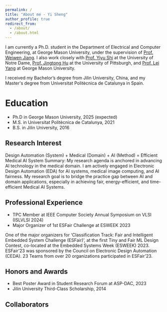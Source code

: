 ```yaml
---
permalink: /
title: "About me - Yi Sheng"
author_profile: true
redirect_from: 
  - /about/
  - /about.html
---
```

I am currently a Ph.D. student in the Department of Electrical and Computer Engineering, at George Mason University, under the supervision of [Prof. Weiwen Jiang](https://www.gmu.edu/profiles/wjiang8). I also work closely with [Prof. Yiyu Shi](https://engineering.nd.edu/faculty/yiyu-shi/) at the University of Notre Dame, [Prof. Jingtong Hu](https://sites.pitt.edu/~jthu/) at the University of Pittsburgh, and [Prof. Lei Yang](https://www.gmu.edu/profiles/lyang) at George Mason University.

I received my Bachelor’s degree from Jilin University, China, and my Master's degree from Universitat Politècnica de Catalunya in Spain.

Education
======
* Ph.D in George Mason University, 2025 (expected)
* M.S. in Universitat Politècnica de Catalunya, 2021
* B.S. in Jilin University, 2016

  
Research Interest
------
Design Automation (System) + Medical (Domain) + AI (Method) = Efficient Medical AI System
Summary: My research agenda is anchored in advancing AI technology in the medical domain. I am actively engaged in Electronic Design Automation (EDA) for AI systems, medical image computing, and AI fairness. My research goal is to bridge the practice gap between AI and domain applications, especially in achieving fair, energy-efficient, and time-efficient Medical AI Systems.

Professional Experience
------
* TPC Member at IEEE Computer Society Annual Symposium on VLSI (ISLVLSI 2024)
* Major Organizer of 1st ESFair Challenge at ESWEEK 2023  
  
 One of the major organizers for ‘Classification Track: Fair and Intelligent Embedded System Challenge
(ESFair)’, at the first Tiny and Fair ML Design Contest, co-located at the Embedded Systems Week
(ESWEEK) 2023. ESFair’23 was sponsored by the Council on Electronic Design Automation (CEDA).
23 Teams from over 20 organizations participated in ESFair’23.

Honors and Awards
------
* Best Poster Award in Student Research Forum at ASP-DAC, 2023
* Jilin University Third-Class Scholarship, 2014

Collaborators
------
<script type="text/javascript" id="clstr_globe" src="//clustrmaps.com/globe.js?d=PjgHw-OcfGbkZsa78YFVI6ZcXKW5zhX2-FPP6G9rw5U"></script>
